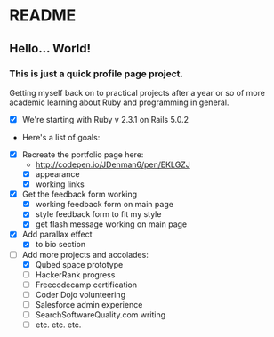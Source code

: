 # README

## Hello... World!
### This is just a quick profile page project.

Getting myself back on to practical projects after a year or so of more
academic learning about Ruby and programming in general.

* [x] We're starting with Ruby v 2.3.1 on  Rails 5.0.2
* Here's a list of goals:
* [x] Recreate the portfolio page here:
  - http://codepen.io/JDenman6/pen/EKLGZJ
  - [x] appearance
  - [x] working links
* [x] Get the feedback form working
  - [x] working feedback form on main page
  - [x] style feedback form to fit my style
  - [x] get flash message working on main page
* [x] Add parallax effect
  - [x] to bio section
* [ ] Add more projects and accolades:
  - [x] Qubed space prototype
  - [ ] HackerRank progress
  - [ ] Freecodecamp certification
  - [ ] Coder Dojo volunteering
  - [ ] Salesforce admin experience
  - [ ] SearchSoftwareQuality.com writing
  - [ ] etc. etc. etc.
